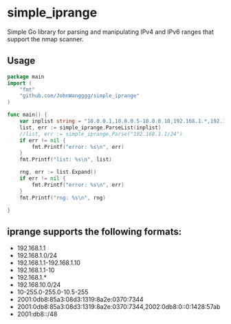 # simple_iprange

Simple Go library for parsing and manipulating IPv4 and IPv6 ranges that support the nmap scanner.

## Usage 

```go
package main
import (
    "fmt"
    "github.com/JohnWangggg/simple_iprange"
)

func main() {
	var inplist string = "10.0.0.1,10.0.0.5-10.0.0.10,192.168.1.*,192.168.10.0/24,192.168.1.1-192.168.1.20"
	list, err := simple_iprange.ParseList(inplist)
	//list, err := simple_iprange.Parse("192.168.1.1/24")
	if err != nil {
		fmt.Printf("error: %s\n", err)
	}
	fmt.Printf("list: %s\n", list)

	rng, err := list.Expand()
	if err != nil {
		fmt.Printf("error: %s\n", err)
	}
	fmt.Printf("rng: %s\n", rng)

}
```


## iprange supports the following formats:

- 192.168.1.1
- 192.168.1.0/24
- 192.168.1.1-192.168.1.10
- 192.168.1.1-10
- 192.168.1.*
- 192.168.10.0/24
- 10-255.0-255.0-10.5-255
- 2001:0db8:85a3:08d3:1319:8a2e:0370:7344
- 2001:0db8:85a3:08d3:1319:8a2e:0370:7344,2002:0db8:0::0:1428:57ab
- 2001:db8::/48